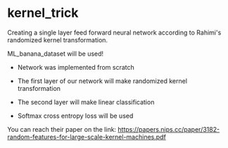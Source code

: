 # kernel_trick
Creating a single layer feed forward neural network according to Rahimi's randomized kernel transformation.


ML_banana_dataset will be used!

* Network was implemented from scratch

* The first layer of our network will make randomized kernel transformation

* The second layer will make linear classification

* Softmax cross entropy loss will be used



You can reach their paper on the link:
https://papers.nips.cc/paper/3182-random-features-for-large-scale-kernel-machines.pdf
